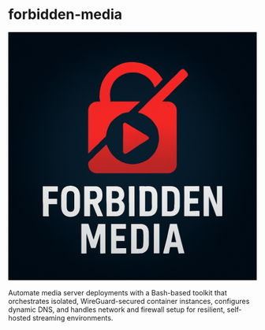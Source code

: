 # forbidden-media

<img src="assets/forbidden_media_logo.png" alt="Forbidden Media logo" />

Automate media server deployments with a Bash-based toolkit that orchestrates isolated, WireGuard-secured container instances, configures dynamic DNS, and handles network and firewall setup for resilient, self-hosted streaming environments.
